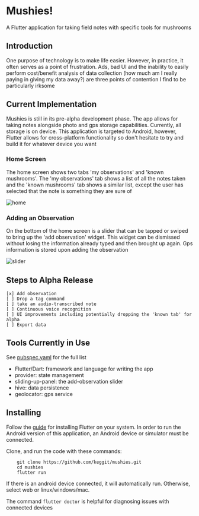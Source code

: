 # Mushies!

A Flutter application for taking field notes with specific tools for mushrooms 

## Introduction

One purpose of technology is to make life easier. However, in practice, it often serves as a point of frustration. Ads, bad UI and the inability to easily perform cost/benefit analysis of data collection (how much am I really paying in giving my data away?) are three points of contention I find to be particularly irksome 

## Current Implementation

Mushies is still in its pre-alpha development phase. The app allows for taking notes alongside photo and gps storage capabilities. Currently, all storage is on device. This application is targeted to Android, however, Flutter allows for cross-platform functionality so don't hesitate to try and build it for whatever device you want

### Home Screen

The home screen shows two tabs 'my observations' and 'known mushrooms'. The 'my observations' tab shows a list of all the notes taken and the 'known mushrooms' tab shows a similar list, except the user has selected that the note is something they are sure of

![home](mushies_2/media/home.png)

### Adding an Observation

On the bottom of the home screen is a slider that can be tapped or swiped to bring up the 'add observation' widget. This widget can be dismissed without losing the information already typed and then brought up again. Gps information is stored upon adding the observation

![slider](mushies_2/media/slider.png)

## Steps to Alpha Release

    [x] Add observation
    [ ] Drop a tag command
    [ ] take an audio-transcribed note
    [ ] Continuous voice recognition
    [ ] UI improvements including potentially dropping the 'known tab' for alpha
    [ ] Export data

## Tools Currently in Use

See [pubspec.yaml](pubspec.yaml) for the full list

 - Flutter/Dart: framework and language for writing the app
 - provider: state management
 - sliding-up-panel: the add-observation slider
 - hive: data persistence
 - geolocator: gps service

## Installing

Follow the [guide](https://flutter.dev/docs/get-started/install) for installing Flutter on your system. In order to run the Android version of this application, an Android device or simulator must be connected. 

Clone, and run the code with these commands:

```
    git clone https://github.com/keggit/mushies.git
    cd mushies
    flutter run
```

If there is an android device connected, it will automatically run. Otherwise, select web or linux/windows/mac. 

The command `flutter doctor` is helpful for diagnosing issues with connected devices
